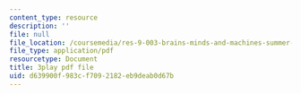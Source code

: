 ```yaml
---
content_type: resource
description: ''
file: null
file_location: /coursemedia/res-9-003-brains-minds-and-machines-summer-course-summer-2015/d639900f983cf7092182eb9deab0d67b_IeD8VXfqPyQ.pdf
file_type: application/pdf
resourcetype: Document
title: 3play pdf file
uid: d639900f-983c-f709-2182-eb9deab0d67b
---
```

